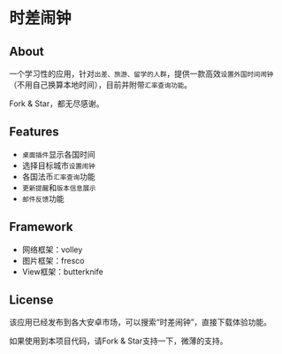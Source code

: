 时差闹钟
================================

## About
一个学习性的应用，针对`出差、旅游、留学的人群`，提供一款高效`设置外国时间闹钟`（不用自己换算本地时间），目前并附带`汇率查询功能`。  

Fork & Star，都无尽感谢。

## Features
* `桌面插件`显示各国时间
* 选择目标城市`设置闹钟`
* 各国法币`汇率查询`功能
* `更新提醒`和`版本信息展示`
* `邮件反馈`功能

## Framework
* 网络框架：volley
* 图片框架：fresco
* View框架：butterknife

## License
该应用已经发布到各大安卓市场，可以搜索“时差闹钟”，直接下载体验功能。  

如果使用到本项目代码，请Fork & Star支持一下，微薄的支持。
